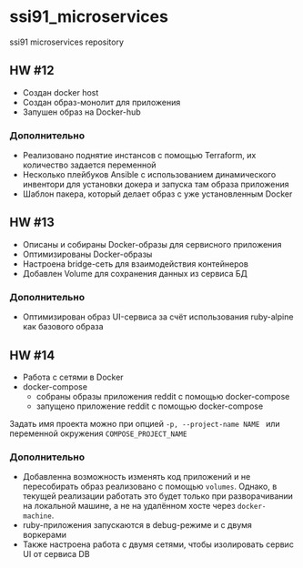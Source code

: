 # ssi91_microservices
ssi91 microservices repository

## HW #12
* Создан docker host
* Создан образ-монолит для приложения
* Запушен образ на Docker-hub

### Дополнительно
* Реализовано поднятие инстансов с помощью Terraform, их количество задается переменной
* Несколько плейбуков Ansible с использованием динамического инвентори для установки докера и запуска там образа приложения
* Шаблон пакера, который делает образ с уже установленным Docker

## HW #13
* Описаны и собираны Docker-образы для сервисного приложения
* Оптимизированы Docker-образы
* Настроена bridge-сеть для взаимодействия контейнеров
* Добавлен Volume для сохранения данных из сервиса БД

### Дополнительно
* Оптимизирован образ UI-сервиса за счёт использования ruby-alpine как базового образа

## HW #14
* Работа с сетями в Docker
* docker-compose
	* собраны образы приложения reddit с помощью docker-compose
	* запущено приложение reddit с помощью docker-compose

Задать имя проекта можно при опцией `-p, --project-name NAME ` или переменной окружения `COMPOSE_PROJECT_NAME`

### Дополнительно
* Добавленна возможность изменять код приложений и не пересобирать образ реализовано с помощью `volumes`. Однако, в текущей реализации работать это будет только при разворачивании на локальной машине, а не на удалённом хосте через `docker-machine`.
* ruby-приложения запускаются в debug-режиме и с двумя воркерами
* Также настроена работа с двумя сетями, чтобы изолировать сервис UI от сервиса DB
